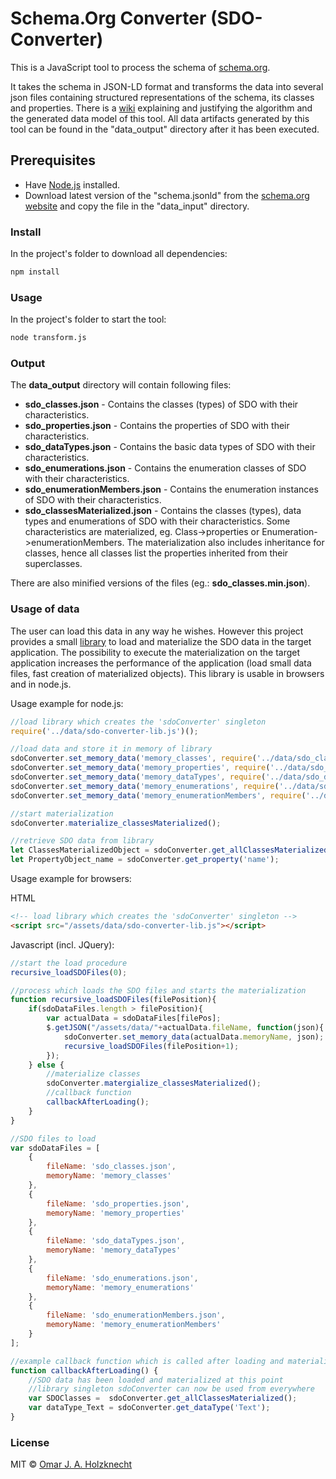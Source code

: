 # Schema.Org Converter (SDO-Converter)
This is a JavaScript tool to process the schema of [schema.org](http://schema.org/).

It takes the schema in JSON-LD format and transforms the data into several json files containing structured representations of the schema, its classes and properties. There is a [wiki](algorithm.md) explaining and justifying the algorithm and the generated data model of this tool. All data artifacts generated by this tool can be found in the "data_output" directory after it has been executed. 

## Prerequisites
* Have [Node.js](https://nodejs.org/en/) installed.
* Download latest version of the "schema.jsonld" from the [schema.org website](http://schema.org/docs/developers.html#formats) and copy the file in the "data_input" directory.
### Install
In the project's folder to download all dependencies:
```bash
npm install
```
### Usage
In the project's folder to start the tool:
```bash
node transform.js
```
### Output
The **data_output** directory will contain following files:

* **sdo_classes.json** - Contains the classes (types) of SDO with their characteristics. 
* **sdo_properties.json** - Contains the properties of SDO with their characteristics. 
* **sdo_dataTypes.json** - Contains the basic data types of SDO with their characteristics. 
* **sdo_enumerations.json** - Contains the enumeration classes of SDO with their characteristics. 
* **sdo_enumerationMembers.json** - Contains the enumeration instances of SDO with their characteristics. 
* **sdo_classesMaterialized.json** - Contains the classes (types), data types and enumerations of SDO with their characteristics. Some characteristics are materialized, eg. Class->properties or Enumeration->enumerationMembers. The materialization also includes inheritance for classes, hence all classes list the properties inherited from their superclasses.

There are also minified versions of the files (eg.: **sdo_classes.min.json**).

### Usage of data

The user can load this data in any way he wishes. However this project provides a small [library](sdo-converter-lib.js) to load and materialize the SDO data in the target application. The possibility to execute the materialization on the target application increases the performance of the application (load small data files, fast creation of materialized objects). This library is usable in browsers and in node.js.

Usage example for node.js:
```Javascript
//load library which creates the 'sdoConverter' singleton
require('../data/sdo-converter-lib.js')();

//load data and store it in memory of library
sdoConverter.set_memory_data('memory_classes', require('../data/sdo_classes.json'));
sdoConverter.set_memory_data('memory_properties', require('../data/sdo_properties.json'));
sdoConverter.set_memory_data('memory_dataTypes', require('../data/sdo_dataTypes.json'));
sdoConverter.set_memory_data('memory_enumerations', require('../data/sdo_enumerations.json'));
sdoConverter.set_memory_data('memory_enumerationMembers', require('../data/sdo_enumerationMembers.json'));

//start materialization 
sdoConverter.materialize_classesMaterialized();

//retrieve SDO data from library
let ClassesMaterializedObject = sdoConverter.get_allClassesMaterialized();
let PropertyObject_name = sdoConverter.get_property('name');
```

Usage example for browsers:

HTML
```HTML
<!-- load library which creates the 'sdoConverter' singleton -->
<script src="/assets/data/sdo-converter-lib.js"></script>
```
Javascript (incl. JQuery):
```Javascript
//start the load procedure
recursive_loadSDOFiles(0);

//process which loads the SDO files and starts the materialization
function recursive_loadSDOFiles(filePosition){
    if(sdoDataFiles.length > filePosition){
        var actualData = sdoDataFiles[filePos];
        $.getJSON("/assets/data/"+actualData.fileName, function(json){
            sdoConverter.set_memory_data(actualData.memoryName, json);
            recursive_loadSDOFiles(filePosition+1);
        });
    } else {
        //materialize classes
        sdoConverter.matergialize_classesMaterialized();
        //callback function
        callbackAfterLoading();
    }
}

//SDO files to load
var sdoDataFiles = [
    {
        fileName: 'sdo_classes.json',
        memoryName: 'memory_classes'
    },
    {
        fileName: 'sdo_properties.json',
        memoryName: 'memory_properties'
    },
    {
        fileName: 'sdo_dataTypes.json',
        memoryName: 'memory_dataTypes'
    },
    {
        fileName: 'sdo_enumerations.json',
        memoryName: 'memory_enumerations'
    },
    {
        fileName: 'sdo_enumerationMembers.json',
        memoryName: 'memory_enumerationMembers'
    }
];

//example callback function which is called after loading and materialization
function callbackAfterLoading() {
    //SDO data has been loaded and materialized at this point
    //library singleton sdoConverter can now be used from everywhere
    var SDOClasses =  sdoConverter.get_allClassesMaterialized();
    var dataType_Text = sdoConverter.get_dataType('Text');
}
```

### License

MIT © [Omar J. A. Holzknecht](http://nicarao.eu/)